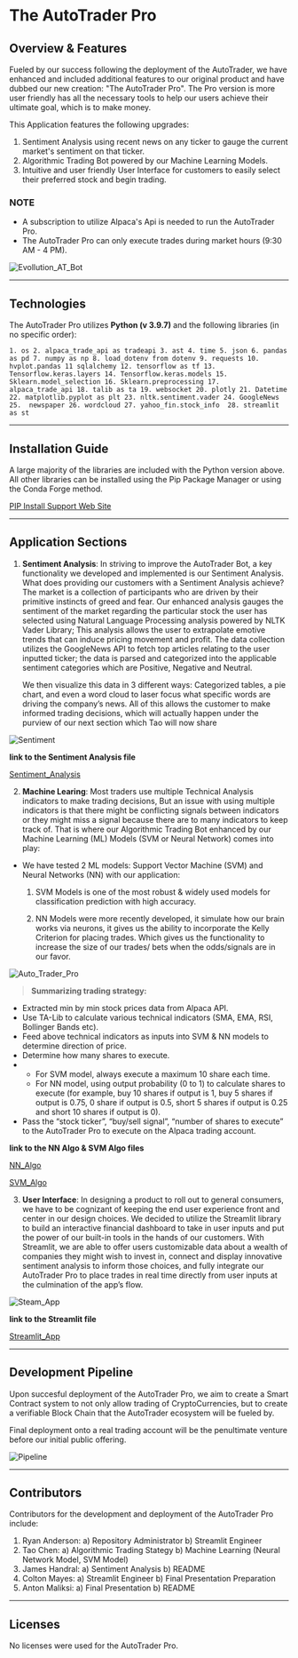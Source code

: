# The AutoTrader Pro

## Overview & Features
Fueled by our success following the deployment of the AutoTrader, we have enhanced and included additional features to our original product and have  dubbed our new creation: "The AutoTrader Pro". The Pro version is more user friendly has all the necessary tools to help our users achieve their ultimate goal, which is to make money.

This Application features the following upgrades:

1. Sentiment Analysis using recent news on any ticker to gauge the current market's sentiment on that ticker.
2. Algorithmic Trading Bot powered by our Machine Learning Models.
3. Intuitive and user friendly User Interface for customers to easily select their preferred stock and begin trading.


### NOTE
* A subscription to utilize Alpaca's Api is needed to run the AutoTrader Pro.
* The AutoTrader Pro can only execute trades during market hours (9:30 AM - 4 PM).

![Evollution_AT_Bot](./Images/Screenshot%202022-07-08%20185712.jpg)

---

## Technologies

The AutoTrader Pro utilizes **Python (v 3.9.7)** and the following libraries (in no specific order):

`1. os 2. alpaca_trade_api as tradeapi 3. ast 4. time 5. json 6. pandas as pd 7. numpy as np 8. load_dotenv from dotenv 9. requests 10. hvplot.pandas 11 sqlalchemy 12. tensorflow as tf 13. Tensorflow.keras.layers 14. Tensorflow.keras.models 15. Sklearn.model_selection 16. Sklearn.preprocessing 17.  alpaca_trade_api 18. talib as ta 19. websocket 20. plotly 21. Datetime 22. matplotlib.pyplot as plt 23. nltk.sentiment.vader 24. GoogleNews 25.  newspaper 26. wordcloud 27. yahoo_fin.stock_info  28. streamlit as st `


---

## Installation Guide

A large majority of the libraries are included with the Python version above. All other libraries can be installed using the Pip Package Manager or using the Conda Forge method.

[PIP Install Support Web Site](https://packaging.python.org/en/latest/tutorials/installing-packages/#ensure-you-can-run-python-from-the-command-line)

---

## Application Sections


1. **Sentiment Analysis**:  In striving to improve the AutoTrader Bot, a key functionality we developed and implemented is our Sentiment Analysis. What does providing our customers with a Sentiment Analysis achieve? The market is a collection of participants who are driven by their primitive instincts of greed and fear. Our enhanced analysis gauges the sentiment of the market regarding the particular stock the user has selected using Natural Language Processing analysis powered by NLTK Vader Library; This analysis allows the user to extrapolate emotive trends that can induce pricing movement and profit. The data collection utilizes the GoogleNews API to fetch top articles relating to the user inputted ticker; the data is parsed and categorized into the applicable sentiment categories which are Positive, Negative and Neutral.

    We then visualize this data in 3 different ways: Categorized tables, a pie chart, and even a word cloud to laser focus what specific words are driving the company’s news. All of this allows the customer to make informed trading decisions, which will actually happen under the purview of our next section which Tao will now share

![Sentiment](./Images/Sentiment.jpg)

**link to the Sentiment Analysis file**

[Sentiment_Analysis](sentiment_analysis.py)





2. **Machine Learing**:  Most traders use multiple Technical Analysis indicators to make trading decisions, But an issue with using multiple indicators is that there might be conflicting signals between indicators or they might miss a signal because there are to many indicators to keep track of. That is where our Algorithmic Trading Bot enhanced by our Machine Learning (ML) Models (SVM or Neural Network) comes into play:

  * We have tested 2 ML models: Support Vector Machine (SVM) and Neural Networks (NN) with our application:      
        
    1.  SVM Models is one of the most robust & widely used models for classification prediction with high accuracy. 

    2.  NN Models were more recently developed, it simulate how our brain works via neurons, it gives us the ability to incorporate the Kelly Criterion for placing trades. Which gives us the functionality to increase the size of our trades/ bets when the odds/signals are in our favor.


 
![Auto_Trader_Pro](./Images/Auto_Trader_process.jpg)


 >**Summarizing trading strategy:**
  - Extracted min by min stock prices data from Alpaca API.
  - Use TA-Lib to calculate various technical indicators (SMA, EMA, RSI, Bollinger Bands etc).
  - Feed above technical indicators as inputs into SVM & NN models to determine direction of price.
  - Determine how many shares to execute.
  - - For SVM model, always execute a maximum 10 share each time.
    - For NN model, using output probability (0 to 1) to calculate shares to execute (for example, buy 10 shares if output is 1, buy 5 shares if output is 0.75, 0 share if output is 0.5, short 5 shares if output is 0.25 and short 10 shares if output is 0).
  - Pass the “stock ticker”, “buy/sell signal”, “number of shares to execute” to the AutoTrader Pro to execute on the Alpaca trading account.


**link to the NN Algo & SVM Algo files**

[NN_Algo](nn_algo.py)

[SVM_Algo](svm_algo.py)



3. **User Interface**: In designing a product to roll out to general consumers, we have to be cognizant of keeping the end user experience front and center in our design choices. We decided to utilize the Streamlit library to build an interactive financial dashboard to take in user inputs and put the power of our built-in tools in the hands of our customers. With Streamlit, we are able to offer users customizable data about a wealth of companies they might wish to invest in, connect and display innovative sentiment analysis to inform those choices, and fully integrate our AutoTrader Pro to place trades in real time directly from user inputs at the culmination of the app’s flow.

![Steam_App](./Images/Streamlit%20GIF.gif)


**link to the Streamlit file**


[Streamlit_App](streamlit_app.py)

---

## Development Pipeline

Upon succesful deployment of the AutoTrader Pro, we aim to create a Smart Contract system to not only allow trading of CryptoCurrencies, but to create a verifiable Block Chain that the AutoTrader ecosystem will be fueled by.

Final deployment onto a real trading account will be the penultimate venture before our initial public offering.

![Pipeline](./Images/Pipeline.jpg)

---

## Contributors

Contributors for the development and deployment of the AutoTrader Pro include:

1. Ryan Anderson: a) Repository Administrator b) Streamlit Engineer
2. Tao Chen: a) Algorithmic Trading Stategy b) Machine Learning (Neural Network Model, SVM Model)
3. James Handral: a) Sentiment Analysis b) README
4. Colton Mayes: a) Streamlit Engineer b) Final Presentation Preparation
5. Anton Maliksi: a)  Final Presentation b)  README
    
---

## Licenses

No licenses were used for the AutoTrader Pro.
